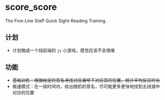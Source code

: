 # score_score
The Five-Line Staff Quick Sight-Reading Training.


## 计划
- 计划做成一个纯前端的 `js` 小游戏，感觉应该不会很难


## 功能

- ~~基础训练：根据给定的音名寻找对应谱号下对应音的位置，统计平均反应时长~~
- 极速模式：在一段时间内，给出随机的音名，尽可能更多更快地找到五线谱中对应的位置

